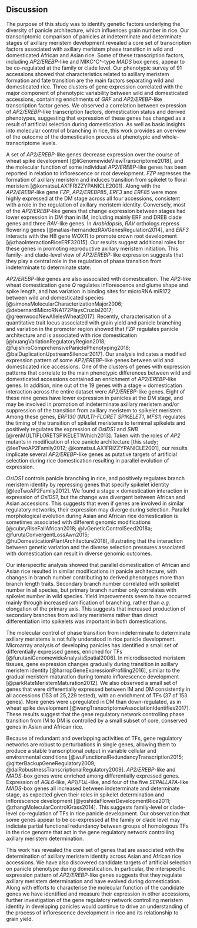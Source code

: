## Discussion

The purpose of this study was to identify genetic factors underlying the diversity of panicle architecture, which influences grain number in rice.
Our transcriptomic comparison of panicles at indeterminate and determinate stages of axillary meristem development revealed a core set of transcription factors associated with axillary meristem phase transition in wild and domesticated African and Asian rice.
Some of these transcription factors, including *AP2/EREBP*-like and MIKC^C^-type *MADS* box genes, appear to be co-regulated at the family or clade level.
Our phenotypic survey of 91 accessions showed that characteristics related to axillary meristem formation and fate transition are the main factors separating wild and domesticated rice.
Three clusters of gene expression correlated with the major component of phenotypic variability between wild and domesticated accessions, containing enrichments of *GRF* and *AP2/EREBP*-like transcription factor genes. 
We observed a correlation between expression of *AP2/EREBP*-like transcription factors, domestication status and derived phenotypes, suggesting that expression of these genes has changed as a result of artificial selection during domestication.
As well as basic insights into molecular control of branching in rice, this work provides an overview of the outcome of the domestication process at phenotypic and whole-transcriptome levels.

A set of *AP2/EREBP*-like genes decrease expression over the course of wheat spike development [@liGenomewideViewTranscriptome2018], and the molecular function of some individual *AP2/EREBP*-like genes has been reported in relation to inflorescence or root development.
*FZP* represses the formation of axillary meristem and induces transition from spikelet to floral meristem 
[@komatsuLAX1FRIZZYPANICLE2001].
Along with the *AP2/EREBP*-like gene *FZP*, *AP2/EREBP85*, *ERF3* and *ERF85* were more highly expressed at the DM stage across all four accessions, consistent with a role in the regulation of axillary meristem identity.
Conversely, most of the *AP2/EREBP*-like genes that change expression between stages had lower expression in DM than in IM, including mainly ERF and DREB clade genes and three *RAV*-like genes.
In *Arabidopsis*, *RAV* orthologs repress flowering genes [@matias-hernandezRAVGenesRegulation2014], and *ERF3* interacts with the HB gene *WOX11* to promote crown root development [@zhaoInteractionRiceERF32015].
Our results suggest additional roles for these genes in promoting reproductive axillary meristem initiation.
This family- and clade-level view of *AP2/EREBP*-like expression suggests that they play a central role in the regulation of phase transition from indeterminate to determinate state.

*AP2/EREBP*-like genes are also associated with domestication.
The *AP2*-like wheat domestication gene *Q* regulates inflorescence and glume shape and spike length, and has variation in binding sites for microRNA miR172 between wild and domesticated species [@simonsMolecularCharacterizationMajor2006; @debernardiMicroRNA172PlaysCrucial2017; @greenwoodNewAllelesWheat2017].
Recently, characterisation of a quantitative trait locus associated with grain yield and panicle branching and variation in the promoter region showed that *FZP* regulates panicle architecture and is associated with rice domestication [@huangVariationRegulatoryRegion2018; @fujishiroComprehensivePaniclePhenotyping2018; @baiDuplicationUpstreamSilencer2017]. 
Our analysis indicates a modified expression pattern of some *AP2/EREBP*-like genes between wild and domesticated rice accessions.
One of the clusters of genes with expression patterns that correlate to the main phenotypic differences between wild and domesticated accessions contained an enrichment of *AP2/EREBP*-like genes.
In addition, nine out of the 19 genes with a stage × domestication interaction across the entire dataset were *AP2/EREBP*-like genes.
Eight of these nine genes have lower expression in panicles at the DM stage, and may be involved in promotion of indeterminate axillary meristem and/or suppression of the transition from axillary meristem to spikelet meristem.
Among these genes, *ERF130* (*MULTI-FLORET SPIKELET1*, *MFS1*) regulates the timing of the transition of spikelet meristems to termimal spikelets and positively regulates the expression of *OsIDS1* and *SNB* [@renMULTIFLORETSPIKELET1Which2013].
Taken with the roles of *AP2* mutants in modification of rice panicle architecture [this study; @leeTwoAP2Family2012; @komatsuLAX1FRIZZYPANICLE2001], our results implicate several *AP2/EREBP*-like genes as putative targets of artificial selection during rice domestication resulting in parallel evolution of expression.

*OsIDS1* controls panicle branching in rice, and positively regulates branch meristem identity by repressing genes that specify spikelet identity [@leeTwoAP2Family2012].
We found a stage × domestication interaction in expression of *OsIDS1*, but the change was divergent between African and Asian accessions.
This suggests that even if genes are involved in similar regulatory networks, their expression may diverge during selection.
Parallel morphological evolution during Asian and African rice domestication is sometimes associated with different genomic modifications [@cubryRiseFallAfrican2018; @lvGeneticControlSeed2018a; @furutaConvergentLossAwn2015; @huDomesticationPlantArchitecture2018], illustrating that the interaction between genetic variation and the diverse selection pressures associated with domestication can result in diverse genomic outcomes.

Our interspecific analysis showed that parallel domestication of African and Asian rice resulted in similar modifications in panicle architecture, with changes in branch number contributing to derived phenotypes more than branch length traits.
Secondary branch number correlated with spikelet number in all species, but primary branch number only correlates with spikelet number in wild species.
Yield improvements seem to have occurred mainly through increased ramification of branching, rather than *e.g.* elongation of the primary axis.
This suggests that increased production of secondary branches from axillary meristems rather than direct differentiation into spikelets was important in both domestications.

The molecular control of phase transition from indeterminate to determinate axillary meristems is not fully understood in rice panicle development.
Microarray analysis of developing panicles has identified a small set of differentially expressed genes, enriched for TFs [@furutaniGenomewideAnalysisSpatial2006].
In microdissected meristem tissues, gene expression changes gradually during transition in axillary meristem identity [@harropGeneExpressionProfiling2016], similar to the gradual meristem maturation during tomato inflorescence development [@parkRateMeristemMaturation2012].
We also observed a small set of genes that were differentially expressed between IM and DM consistently in all accessions (153 of 25,229 tested), with an enrichment of TFs (37 of 153 genes).
More genes were upregulated in DM than down-regulated, as in wheat spike development [@wangTranscriptomeAssociationIdentifies2017].
These results suggest that the gene regulatory network controlling phase transition from IM to DM is controlled by a small subset of core, conserved genes in Asian and African rice.

Because of redundant and overlapping activities of TFs, gene regulatory networks are robust to perturbations in single genes, allowing them to produce a stable transcriptional output in variable cellular and environmental conditions [@wuFunctionalRedundancyTranscription2015; @gitterBackupGeneRegulatory2009; @daiRobustnessTranscriptionalRegulatory2009].
*AP2/EREBP*-like and *MADS*-box genes were enriched among differentially expressed genes.
Expression of *AGL6*-like, *AP1*/*FUL*-like, and four of the five *SEPALLATA*-like *MADS*-box genes all increased between indeterminate and determinate stage, as expected given their roles in spikelet determination and inflorescence development [@yoshidaFlowerDevelopmentRice2011; @zhangMolecularControlGrass2014].
This suggests family-level or clade-level co-regulation of TFs in rice panicle development.
Our observation that some genes appear to be co-expressed at the family or clade level may indiciate partial functional redundancy between groups of homologous TFs in the rice genome that act in the gene regulatory network controlling axillary meristem determination.

This work has revealed the core set of genes that are associated with the determination of axillary meristem identity across Asian and African rice accessions.
We have also discovered candidate targets of artificial selection on panicle phenotype during domestication.
In particular, the interspecific expression pattern of *AP2/EREBP*-like genes suggests that they regulate axillary meristem determination and have evolved during domestication.
Along with efforts to characterise the molecular function of the candidate genes we have identified and measure their expression in other accessions, further investigation of the gene regulatory network controlling meristem identity in developing panicles would continue to drive an understanding of the process of inflorescence development in rice and its relationship to grain yield.

